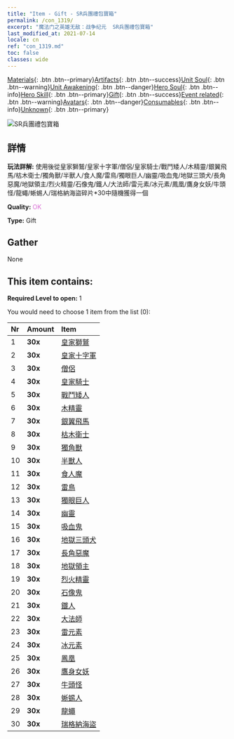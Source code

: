 ```yaml
---
title: "Item - Gift - SR兵團禮包寶箱"
permalink: /con_1319/
excerpt: "魔法门之英雄无敌：战争纪元  SR兵團禮包寶箱"
last_modified_at: 2021-07-14
locale: cn
ref: "con_1319.md"
toc: false
classes: wide
---
```

 [Materials](/ItemsCN/){: .btn .btn--primary}[Artifacts](/ItemsCN/Artifacts/){: .btn .btn--success}[Unit Soul](/ItemsCN/UnitSoul/){: .btn .btn--warning}[Unit Awakening](/ItemsCN/UnitAwakening/){: .btn .btn--danger}[Hero Soul](/ItemsCN/HeroSoul/){: .btn .btn--info}[Hero Skill](/ItemsCN/HeroSkill/){: .btn .btn--primary}[Gift](/ItemsCN/Gift/){: .btn .btn--success}[Event related](/ItemsCN/Events/){: .btn .btn--warning}[Avatars](/ItemsCN/Avatars/){: .btn .btn--danger}[Consumables](/ItemsCN/Consumables/){: .btn .btn--info}[Unknown](/ItemsCN/Unknown/){: .btn .btn--primary}

 ![SR兵團禮包寶箱](/images/t/i_907035.png)

## 詳情
 **玩法詳解:** 使用後從皇家獅鷲/皇家十字軍/僧侶/皇家騎士/戰鬥矮人/木精靈/銀翼飛馬/枯木衛士/獨角獸/半獸人/食人魔/雷鳥/獨眼巨人/幽靈/吸血鬼/地獄三頭犬/長角惡魔/地獄領主/烈火精靈/石像鬼/鐵人/大法師/雷元素/冰元素/鳳凰/鷹身女妖/牛頭怪/龍蠅/蜥蜴人/瑞格納海盜碎片*30中隨機獲得一個

 **Quality:** <span style="color: #DA70D6">OK</span>

 **Type:** Gift

## Gather

  None

## This item contains:

 **Required Level to open:** 1

 You would need to choose 1 item from the list (0):

  | Nr | Amount |     Item    |
  |:---|:-------|:------------|
  | 1 |  **30x** | [皇家獅鷲](/cn/Items/unt_192/) |  | 
  | 2 |  **30x** | [皇家十字軍](/cn/Items/unt_193/) |  | 
  | 3 |  **30x** | [僧侶](/cn/Items/unt_194/) |  | 
  | 4 |  **30x** | [皇家騎士](/cn/Items/unt_195/) |  | 
  | 5 |  **30x** | [戰鬥矮人](/cn/Items/unt_200/) |  | 
  | 6 |  **30x** | [木精靈](/cn/Items/unt_201/) |  | 
  | 7 |  **30x** | [銀翼飛馬](/cn/Items/unt_202/) |  | 
  | 8 |  **30x** | [枯木衛士](/cn/Items/unt_203/) |  | 
  | 9 |  **30x** | [獨角獸](/cn/Items/unt_204/) |  | 
  | 10 |  **30x** | [半獸人](/cn/Items/unt_219/) |  | 
  | 11 |  **30x** | [食人魔](/cn/Items/unt_220/) |  | 
  | 12 |  **30x** | [雷鳥](/cn/Items/unt_221/) |  | 
  | 13 |  **30x** | [獨眼巨人](/cn/Items/unt_222/) |  | 
  | 14 |  **30x** | [幽靈](/cn/Items/unt_210/) |  | 
  | 15 |  **30x** | [吸血鬼](/cn/Items/unt_211/) |  | 
  | 16 |  **30x** | [地獄三頭犬](/cn/Items/unt_228/) |  | 
  | 17 |  **30x** | [長角惡魔](/cn/Items/unt_229/) |  | 
  | 18 |  **30x** | [地獄領主](/cn/Items/unt_230/) |  | 
  | 19 |  **30x** | [烈火精靈](/cn/Items/unt_231/) |  | 
  | 20 |  **30x** | [石像鬼](/cn/Items/unt_236/) |  | 
  | 21 |  **30x** | [鐵人](/cn/Items/unt_237/) |  | 
  | 22 |  **30x** | [大法師](/cn/Items/unt_238/) |  | 
  | 23 |  **30x** | [雷元素](/cn/Items/unt_263/) |  | 
  | 24 |  **30x** | [冰元素](/cn/Items/unt_264/) |  | 
  | 25 |  **30x** | [鳳凰](/cn/Items/unt_268/) |  | 
  | 26 |  **30x** | [鷹身女妖](/cn/Items/unt_245/) |  | 
  | 27 |  **30x** | [牛頭怪](/cn/Items/unt_248/) |  | 
  | 28 |  **30x** | [蜥蜴人](/cn/Items/unt_254/) |  | 
  | 29 |  **30x** | [龍蠅](/cn/Items/unt_255/) |  | 
  | 30 |  **30x** | [瑞格納海盜](/cn/Items/unt_273/) |  | 
